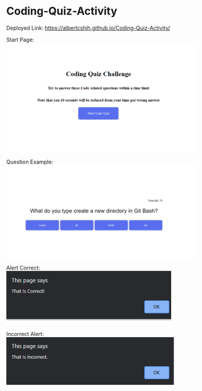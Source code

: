 # Coding-Quiz-Activity
 
 Deployed Link: https://albertcshih.github.io/Coding-Quiz-Activity/
 
 Start Page:
 ![start page](./Screenshots/Start-page.PNG)

Question Example:
![Question Example](./Screenshots/Question-example.PNG)

Alert Correct:
![Correct alert](./Screenshots/Correct-alert.PNG)

Incorrect Alert:
![Incorrect alert](./Screenshots/Incorrect-alert.PNG)
